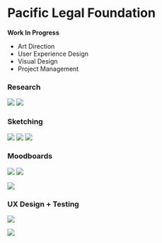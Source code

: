 # Pacific Legal Foundation
**Work In Progress**
* Art Direction
* User Experience Design
* Visual Design
* Project Management

### Research

![](pacific-legal-foundation/analytics-4.png)
![](pacific-legal-foundation/analytics-1.png)

### Sketching

![](pacific-legal-foundation/ink-image-2.png)
![](pacific-legal-foundation/ink-image.png)
![](pacific-legal-foundation/press-page-flow.jpg)

### Moodboards

![](pacific-legal-foundation/1.jpg)
![](pacific-legal-foundation/6.png)

![](pacific-legal-foundation/screen-4.png)

### UX Design + Testing

![](pacific-legal-foundation/E5DC243B-194D-4FE3-8A68-D70613BADDB7.png)

![](pacific-legal-foundation/40CC857C-43F7-40C2-93BC-1FC5D03AF231.png)


